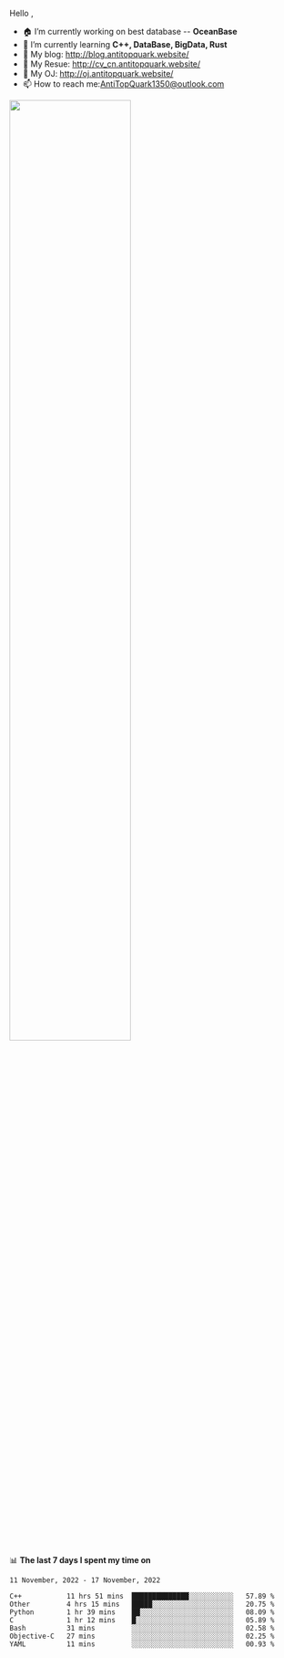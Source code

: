 
Hello , 

- 🏠 I’m currently working on best database -- **OceanBase**
- 🌱 I’m currently learning **C++, DataBase, BigData, Rust**
- 🔭 My blog:   http://blog.antitopquark.website/ 
- 👦 My Resue:  http://cv_cn.antitopquark.website/
- 🚉 My OJ:     http://oj.antitopquark.website/
- 📫 How to reach me:AntiTopQuark1350@outlook.com


<img width="65%" src="https://github-readme-stats.vercel.app/api?username=AntiTopQuark&show_icons=true&count_private=true&hide=prs&theme=default_repocard">


📊 **The last 7 days I spent my time on** 

<!--START_SECTION:waka-->
```text
11 November, 2022 - 17 November, 2022

C++           11 hrs 51 mins  ██████████████░░░░░░░░░░░   57.89 % 
Other         4 hrs 15 mins   █████░░░░░░░░░░░░░░░░░░░░   20.75 % 
Python        1 hr 39 mins    ██░░░░░░░░░░░░░░░░░░░░░░░   08.09 % 
C             1 hr 12 mins    █░░░░░░░░░░░░░░░░░░░░░░░░   05.89 % 
Bash          31 mins         ░░░░░░░░░░░░░░░░░░░░░░░░░   02.58 % 
Objective-C   27 mins         ░░░░░░░░░░░░░░░░░░░░░░░░░   02.25 % 
YAML          11 mins         ░░░░░░░░░░░░░░░░░░░░░░░░░   00.93 %
```
<!--END_SECTION:waka-->


